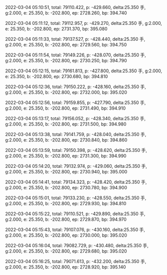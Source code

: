 2022-03-04 05:10:51, total: 79110.422, p: -429.660, delta:25.350 手, g:2.000, e: 25.350, b: -202.800, ep: 2728.260, bp: 394.740

2022-03-04 05:11:12, total: 79112.957, p: -429.270, delta:25.350 手, g:2.000, e: 25.350, b: -202.800, ep: 2731.370, bp: 395.080

2022-03-04 05:11:33, total: 79137.527, p: -428.440, delta:25.350 手, g:2.000, e: 25.350, b: -202.800, ep: 2729.560, bp: 394.750

2022-03-04 05:11:54, total: 79149.226, p: -428.070, delta:25.350 手, g:2.000, e: 25.350, b: -202.800, ep: 2730.250, bp: 394.790

2022-03-04 05:12:15, total: 79161.813, p: -427.800, delta:25.350 手, g:2.000, e: 25.350, b: -202.800, ep: 2730.680, bp: 394.810

2022-03-04 05:12:36, total: 79150.222, p: -428.160, delta:25.350 手, g:2.000, e: 25.350, b: -202.800, ep: 2732.000, bp: 395.020

2022-03-04 05:12:56, total: 79159.855, p: -427.790, delta:25.350 手, g:2.000, e: 25.350, b: -202.800, ep: 2731.490, bp: 394.910

2022-03-04 05:13:17, total: 79156.052, p: -428.340, delta:25.350 手, g:2.000, e: 25.350, b: -202.800, ep: 2731.500, bp: 394.980

2022-03-04 05:13:38, total: 79141.759, p: -428.040, delta:25.350 手, g:2.000, e: 25.350, b: -202.800, ep: 2730.840, bp: 394.860

2022-03-04 05:13:59, total: 79150.398, p: -428.620, delta:25.350 手, g:2.000, e: 25.350, b: -202.800, ep: 2731.300, bp: 394.990

2022-03-04 05:14:20, total: 79132.974, p: -429.060, delta:25.350 手, g:2.000, e: 25.350, b: -202.800, ep: 2730.940, bp: 395.000

2022-03-04 05:14:41, total: 79134.323, p: -428.420, delta:25.350 手, g:2.000, e: 25.350, b: -202.800, ep: 2730.780, bp: 394.900

2022-03-04 05:15:01, total: 79133.230, p: -428.550, delta:25.350 手, g:2.000, e: 25.350, b: -202.800, ep: 2729.930, bp: 394.810

2022-03-04 05:15:22, total: 79110.521, p: -429.890, delta:25.350 手, g:2.000, e: 25.350, b: -202.800, ep: 2729.870, bp: 394.970

2022-03-04 05:15:43, total: 79107.076, p: -430.160, delta:25.350 手, g:2.000, e: 25.350, b: -202.800, ep: 2730.000, bp: 395.020

2022-03-04 05:16:04, total: 79082.729, p: -430.480, delta:25.350 手, g:2.000, e: 25.350, b: -202.800, ep: 2729.680, bp: 395.020

2022-03-04 05:16:25, total: 79071.613, p: -432.200, delta:25.350 手, g:2.000, e: 25.350, b: -202.800, ep: 2728.920, bp: 395.140